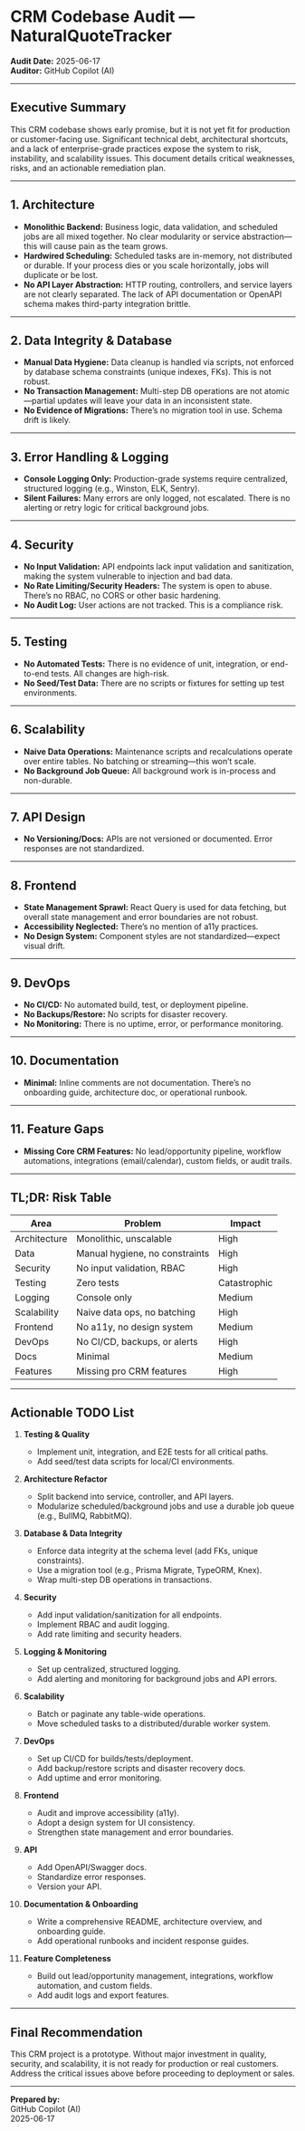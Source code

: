 # CRM Codebase Audit — NaturalQuoteTracker

**Audit Date:** 2025-06-17  
**Auditor:** GitHub Copilot (AI)

---

## Executive Summary

This CRM codebase shows early promise, but it is not yet fit for production or customer-facing use. Significant technical debt, architectural shortcuts, and a lack of enterprise-grade practices expose the system to risk, instability, and scalability issues. This document details critical weaknesses, risks, and an actionable remediation plan.

---

## 1. Architecture

- **Monolithic Backend:** Business logic, data validation, and scheduled jobs are all mixed together. No clear modularity or service abstraction—this will cause pain as the team grows.
- **Hardwired Scheduling:** Scheduled tasks are in-memory, not distributed or durable. If your process dies or you scale horizontally, jobs will duplicate or be lost.
- **No API Layer Abstraction:** HTTP routing, controllers, and service layers are not clearly separated. The lack of API documentation or OpenAPI schema makes third-party integration brittle.

---

## 2. Data Integrity & Database

- **Manual Data Hygiene:** Data cleanup is handled via scripts, not enforced by database schema constraints (unique indexes, FKs). This is not robust.
- **No Transaction Management:** Multi-step DB operations are not atomic—partial updates will leave your data in an inconsistent state.
- **No Evidence of Migrations:** There’s no migration tool in use. Schema drift is likely.

---

## 3. Error Handling & Logging

- **Console Logging Only:** Production-grade systems require centralized, structured logging (e.g., Winston, ELK, Sentry).
- **Silent Failures:** Many errors are only logged, not escalated. There is no alerting or retry logic for critical background jobs.

---

## 4. Security

- **No Input Validation:** API endpoints lack input validation and sanitization, making the system vulnerable to injection and bad data.
- **No Rate Limiting/Security Headers:** The system is open to abuse. There’s no RBAC, no CORS or other basic hardening.
- **No Audit Log:** User actions are not tracked. This is a compliance risk.

---

## 5. Testing

- **No Automated Tests:** There is no evidence of unit, integration, or end-to-end tests. All changes are high-risk.
- **No Seed/Test Data:** There are no scripts or fixtures for setting up test environments.

---

## 6. Scalability

- **Naive Data Operations:** Maintenance scripts and recalculations operate over entire tables. No batching or streaming—this won’t scale.
- **No Background Job Queue:** All background work is in-process and non-durable.

---

## 7. API Design

- **No Versioning/Docs:** APIs are not versioned or documented. Error responses are not standardized.

---

## 8. Frontend

- **State Management Sprawl:** React Query is used for data fetching, but overall state management and error boundaries are not robust.
- **Accessibility Neglected:** There’s no mention of a11y practices.
- **No Design System:** Component styles are not standardized—expect visual drift.

---

## 9. DevOps

- **No CI/CD:** No automated build, test, or deployment pipeline.
- **No Backups/Restore:** No scripts for disaster recovery.
- **No Monitoring:** There is no uptime, error, or performance monitoring.

---

## 10. Documentation

- **Minimal:** Inline comments are not documentation. There’s no onboarding guide, architecture doc, or operational runbook.

---

## 11. Feature Gaps

- **Missing Core CRM Features:** No lead/opportunity pipeline, workflow automations, integrations (email/calendar), custom fields, or audit trails.

---

## TL;DR: Risk Table

| Area           | Problem                       | Impact               |
|----------------|------------------------------|----------------------|
| Architecture   | Monolithic, unscalable       | High                 |
| Data           | Manual hygiene, no constraints | High               |
| Security       | No input validation, RBAC    | High                 |
| Testing        | Zero tests                   | Catastrophic         |
| Logging        | Console only                 | Medium               |
| Scalability    | Naive data ops, no batching  | High                 |
| Frontend       | No a11y, no design system    | Medium               |
| DevOps         | No CI/CD, backups, or alerts | High                 |
| Docs           | Minimal                      | Medium               |
| Features       | Missing pro CRM features     | High                 |

---

## Actionable TODO List

1. **Testing & Quality**
   - Implement unit, integration, and E2E tests for all critical paths.
   - Add seed/test data scripts for local/CI environments.

2. **Architecture Refactor**
   - Split backend into service, controller, and API layers.
   - Modularize scheduled/background jobs and use a durable job queue (e.g., BullMQ, RabbitMQ).

3. **Database & Data Integrity**
   - Enforce data integrity at the schema level (add FKs, unique constraints).
   - Use a migration tool (e.g., Prisma Migrate, TypeORM, Knex).
   - Wrap multi-step DB operations in transactions.

4. **Security**
   - Add input validation/sanitization for all endpoints.
   - Implement RBAC and audit logging.
   - Add rate limiting and security headers.

5. **Logging & Monitoring**
   - Set up centralized, structured logging.
   - Add alerting and monitoring for background jobs and API errors.

6. **Scalability**
   - Batch or paginate any table-wide operations.
   - Move scheduled tasks to a distributed/durable worker system.

7. **DevOps**
   - Set up CI/CD for builds/tests/deployment.
   - Add backup/restore scripts and disaster recovery docs.
   - Add uptime and error monitoring.

8. **Frontend**
   - Audit and improve accessibility (a11y).
   - Adopt a design system for UI consistency.
   - Strengthen state management and error boundaries.

9. **API**
   - Add OpenAPI/Swagger docs.
   - Standardize error responses.
   - Version your API.

10. **Documentation & Onboarding**
    - Write a comprehensive README, architecture overview, and onboarding guide.
    - Add operational runbooks and incident response guides.

11. **Feature Completeness**
    - Build out lead/opportunity management, integrations, workflow automation, and custom fields.
    - Add audit logs and export features.

---

## Final Recommendation

This CRM project is a prototype. Without major investment in quality, security, and scalability, it is not ready for production or real customers. Address the critical issues above before proceeding to deployment or sales.

---

**Prepared by:**  
GitHub Copilot (AI)  
2025-06-17